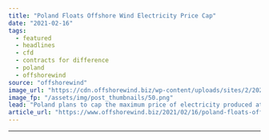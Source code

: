 ```yaml
---
title: "Poland Floats Offshore Wind Electricity Price Cap"
date: "2021-02-16"
tags: 
  - featured
  - headlines
  - cfd
  - contracts for difference
  - poland
  - offshorewind
source: "offshorewind"
image_url: "https://cdn.offshorewind.biz/wp-content/uploads/sites/2/2021/02/16151003/Poland-Floats-Offshore-Wind-Electricity-Price-Cap.png"
image_fp: "/assets/img/post_thumbnails/50.png"
lead: "Poland plans to cap the maximum price of electricity produced at offshore wind farms"
article_url: "https://www.offshorewind.biz/2021/02/16/poland-floats-offshore-wind-electricity-price-cap/"
---
```


---

